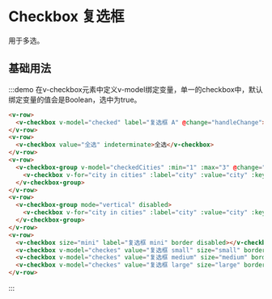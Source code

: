 # Checkbox 复选框

用于多选。

## 基础用法

:::demo 在v-checkbox元素中定义v-model绑定变量，单一的checkbox中，默认绑定变量的值会是Boolean，选中为true。

```html
<v-row>
  <v-checkbox v-model="checked" label="复选框 A" @change="handleChange"></v-checkbox>
</v-row>
<v-row>
  <v-checkbox value="全选" indeterminate>全选</v-checkbox>
</v-row>
<v-row>
  <v-checkbox-group v-model="checkedCities" :min="1" :max="3" @change="handleChange">
    <v-checkbox v-for="city in cities" :label="city" :value="city" :key="city"></v-checkbox>
  </v-checkbox-group>
</v-row>
<v-row>
  <v-checkbox-group mode="vertical" disabled>
    <v-checkbox v-for="city in cities" :label="city" :value="city" :key="city"></v-checkbox>
  </v-checkbox-group>
</v-row>
<v-row>
  <v-checkbox size="mini" label="复选框 mini" border disabled></v-checkbox>
  <v-checkbox v-model="checkes" value="复选框 small" size="small" border @change="handleChange">复选框 small</v-checkbox>
  <v-checkbox v-model="checkes" value="复选框 medium" size="medium" border @change="handleChange">复选框 medium</v-checkbox>
  <v-checkbox v-model="checkes" value="复选框 large" size="large" border @change="handleChange">复选框 large</v-checkbox>
</v-row>
```
:::

<script>
  import Row from '@/components/row';
  import CheckboxGroup from '@/components/checkbox-group';
  import Checkbox from '@/components/checkbox';

  export default {
    components: {
      VRow: Row,
      VCheckboxGroup: CheckboxGroup,
      VCheckbox: Checkbox,
    },
    data() {
      return {
        checked: true,
        checkes: ['复选框 small'],
        cities: ['上海', '北京', '广州', '深圳'],
        checkedCities: ['上海'],
      };
    },
    methods: {
      handleChange(val) {
        console.log(val);
      },
    },
  };
</script>